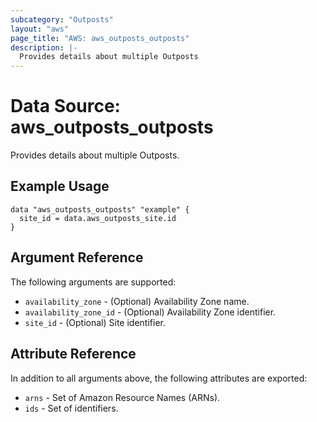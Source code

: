 ```yaml
---
subcategory: "Outposts"
layout: "aws"
page_title: "AWS: aws_outposts_outposts"
description: |-
  Provides details about multiple Outposts
---
```


# Data Source: aws_outposts_outposts

Provides details about multiple Outposts.

## Example Usage

```hcl
data "aws_outposts_outposts" "example" {
  site_id = data.aws_outposts_site.id
}
```

## Argument Reference

The following arguments are supported:

* `availability_zone` - (Optional) Availability Zone name.
* `availability_zone_id` - (Optional) Availability Zone identifier.
* `site_id` - (Optional) Site identifier.

## Attribute Reference

In addition to all arguments above, the following attributes are exported:

* `arns` - Set of Amazon Resource Names (ARNs).
* `ids` - Set of identifiers.

